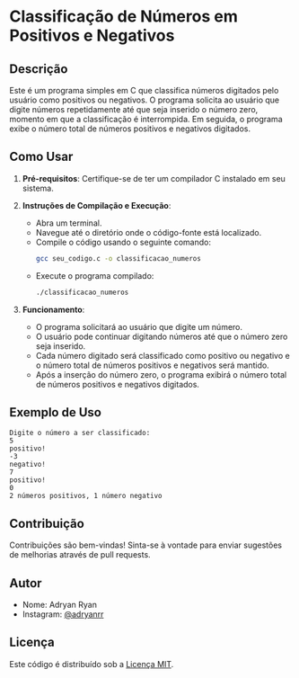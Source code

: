 # Classificação de Números em Positivos e Negativos

## Descrição

Este é um programa simples em C que classifica números digitados pelo usuário como positivos ou negativos. O programa solicita ao usuário que digite números repetidamente até que seja inserido o número zero, momento em que a classificação é interrompida. Em seguida, o programa exibe o número total de números positivos e negativos digitados.

## Como Usar

1. **Pré-requisitos**: Certifique-se de ter um compilador C instalado em seu sistema.

2. **Instruções de Compilação e Execução**:
   
   - Abra um terminal.
   - Navegue até o diretório onde o código-fonte está localizado.
   - Compile o código usando o seguinte comando:
     ```bash
     gcc seu_codigo.c -o classificacao_numeros
     ```
   - Execute o programa compilado:
     ```bash
     ./classificacao_numeros
     ```

3. **Funcionamento**:
   
   - O programa solicitará ao usuário que digite um número.
   - O usuário pode continuar digitando números até que o número zero seja inserido.
   - Cada número digitado será classificado como positivo ou negativo e o número total de números positivos e negativos será mantido.
   - Após a inserção do número zero, o programa exibirá o número total de números positivos e negativos digitados.

## Exemplo de Uso

```
Digite o número a ser classificado:
5
positivo!
-3
negativo!
7
positivo!
0
2 números positivos, 1 número negativo
```

## Contribuição

Contribuições são bem-vindas! Sinta-se à vontade para enviar sugestões de melhorias através de pull requests.

## Autor

- Nome: Adryan Ryan
- Instagram: [@adryanrr](https://instagram.com/adryanrr)

## Licença

Este código é distribuído sob a [Licença MIT](https://opensource.org/licenses/MIT).
